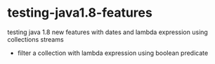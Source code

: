 testing-java1.8-features
========================

testing java 1.8 new features with dates and lambda expression using collections streams

-  filter a collection with lambda expression using boolean predicate
